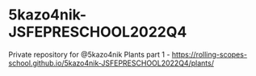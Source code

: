 # 5kazo4nik-JSFEPRESCHOOL2022Q4
Private repository for @5kazo4nik
Plants part 1 - https://rolling-scopes-school.github.io/5kazo4nik-JSFEPRESCHOOL2022Q4/plants/
